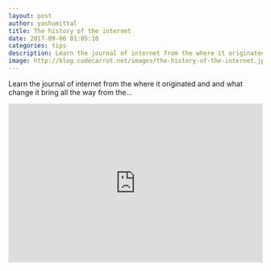 ```yaml
---
layout: post
author: yashumittal
title: The history of the internet
date: 2017-09-06 01:05:10
categories: tips
description: Learn the journal of internet from the where it originated and what change it bring all the way from the...
image: http://blog.codecarrot.net/images/the-history-of-the-internet.jpg
---
```


Learn the journal of internet from the where it originated and and what change it bring all the way from the...

<iframe width="100%" height="315" src="https://www.youtube.com/embed/Gc8BSfc1RP8" frameborder="0" allowfullscreen></iframe>
